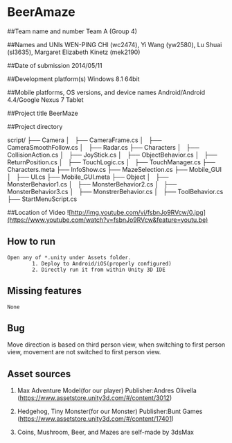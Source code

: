 BeerAmaze
=========

##Team name and number
Team A (Group 4)

##Names and UNIs 
WEN-PING CHI (wc2474), Yi Wang (yw2580), Lu Shuai (sl3635), Margaret Elizabeth Kinetz (mek2190)

##Date of submission
2014/05/11

##Development platform(s)
Windows 8.1 64bit

##Mobile platforms, OS versions, and device names 
Android/Android 4.4/Google Nexus 7 Tablet

##Project title
BeerMaze
   
##Project directory

script/
├── Camera
│   ├── CameraFrame.cs
│   ├── CameraSmoothFollow.cs
│   ├── Radar.cs
├── Characters
│   ├── CollisionAction.cs
│   ├── JoyStick.cs
│   ├── ObjectBehavior.cs
│   ├── ReturnPosition.cs
│   ├── TouchLogic.cs
│   ├── TouchManager.cs
├── Characters.meta
├── InfoShow.cs
├── MazeSelection.cs
├── Mobile_GUI
│   ├── UI.cs
├── Mobile_GUI.meta
├── Object
│   ├── MonsterBehavior1.cs
│   ├── MonsterBehavior2.cs
│   ├── MonsterBehavior3.cs
│   ├── MonstrerBehavior.cs
│   ├── ToolBehavior.cs
├── StartMenuScript.cs

##Location of Video
![http://img.youtube.com/vi/fsbnJo9RVcw/0.jpg](https://www.youtube.com/watch?v=fsbnJo9RVcw&feature=youtu.be)

## How to run
	Open any of *.unity under Assets folder.
			1. Deploy to Android/iOS(properly configured)
			2. Directly run it from within Unity 3D IDE
	
## Missing features
	None


## Bug
Move direction is based on third person view, when switching to first person view, movement are not switched to first person view.


## Asset sources
1. Max Adventure Model(for our player)
   Publisher:Andres Olivella
   (https://www.assetstore.unity3d.com/#/content/3012)
       
2. Hedgehog, Tiny Monster(for our Monster)
   Publisher:Bunt Games
   (https://www.assetstore.unity3d.com/#/content/17401)

3. Coins, Mushroom, Beer, and Mazes are self-made by 3dsMax
